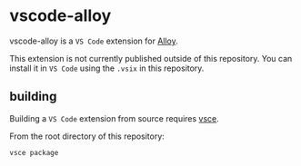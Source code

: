 # vscode-alloy

vscode-alloy is a `VS Code` extension for [Alloy](https://github.com/grafana/alloy).

This extension is not currently published outside of this repository. You can install
it in `VS Code` using the `.vsix` in this repository.

## building

Building a `VS Code` extension from source requires [vsce](https://github.com/microsoft/vscode-vsce).

From the root directory of this repository:

```
vsce package
```
